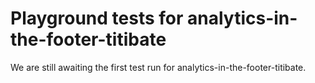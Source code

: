 # Playground tests for analytics-in-the-footer-titibate
We are still awaiting the first test run for analytics-in-the-footer-titibate.
